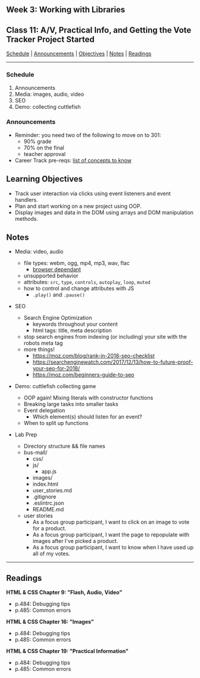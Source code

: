 ## **Week 3: Working with Libraries**
## Class 11: A/V, Practical Info, and Getting the Vote Tracker Project Started

[Schedule](#schedule) | [Announcements](#announcements) | [Objectives](#learning-objectives) | [Notes](#notes) | [Readings](#readings)


<hr></hr>

### Schedule
1. Announcements
1. Media: images, audio, video
1. SEO
1. Demo: collecting cuttlefish

### Announcements
* Reminder: you need two of the following to move on to 301:
    * 90% grade
    * 70% on the final
    * teacher approval
* Career Track pre-reqs: [list of concepts to know](https://github.com/alchemycodelab/javascript-career-track-prerequisites)

## Learning Objectives
* Track user interaction via clicks using event listeners and event handlers.
* Plan and start working on a new project using OOP.
* Display images and data in the DOM using arrays and DOM manipulation methods.

## Notes
* Media: video, audio
    * file types: webm, ogg, mp4, mp3, wav, flac
        * [browser dependant](https://developer.mozilla.org/en-US/docs/Web/HTML/Supported_media_formats#File_Formats)
    * unsupported behavior
    * attributes: `src`, `type`, `controls`, `autoplay`, `loop`, `muted`
    * how to control and change attributes with JS
        * `.play()` and `.pause()`

* SEO
    * Search Engine Optimization
        * keywords throughout your content
        * html tags: title, meta description
    * stop search engines from indexing (or including) your site with the robots meta tag
    * more things!
        * https://moz.com/blog/rank-in-2018-seo-checklist
        * https://searchenginewatch.com/2017/12/13/how-to-future-proof-your-seo-for-2018/
        * https://moz.com/beginners-guide-to-seo

* Demo: cuttlefish collecting game
    * OOP again! Mixing literals with constructor functions
    * Breaking large tasks into smaller tasks
    * Event delegation
        * Which element(s) should listen for an event?
    * When to split up functions

* Lab Prep
    * Directory structure && file names
    * bus-mall/
        * css/
        * js/
            * app.js
        * images/
        * index.html
        * user_stories.md
        * .gitignore
        * .eslintrc.json
        * README.md
    * user stories
        * As a focus group participant, I want to click on an image to vote for a product.
        * As a focus group participant, I want the page to repopulate with images after I've picked a product.
        * As a focus group participant, I want to know when I have used up all of my votes.

<hr></hr>

## Readings
**HTML & CSS Chapter 9: "Flash, Audio, Video"**
- p.484: Debugging tips
- p.485: Common errors

**HTML & CSS Chapter 16: "Images"**
- p.484: Debugging tips
- p.485: Common errors

**HTML & CSS Chapter 19: "Practical Information"**
- p.484: Debugging tips
- p.485: Common errors
